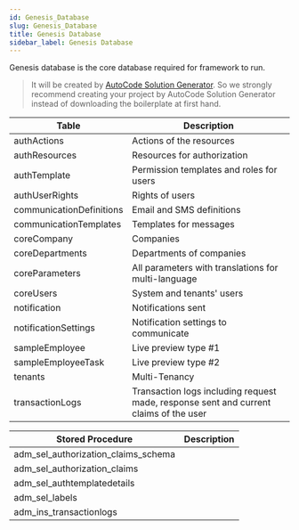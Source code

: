 ```yaml
---
id: Genesis_Database
slug: Genesis_Database
title: Genesis Database
sidebar_label: Genesis Database
---
```


Genesis database is the core database required for framework to run.
> It will be created by [AutoCode Solution Generator](Using_CLI_Solution_Generator.md). So we strongly recommend creating your project by AutoCode Solution Generator instead of downloading the boilerplate at first hand.

| Table | Description |
|--|--|
| authActions | Actions of the resources |
| authResources | Resources for authorization |
| authTemplate | Permission templates and roles for users |
| authUserRights | Rights of users |
| communicationDefinitions | Email and SMS definitions |
| communicationTemplates | Templates for messages |
| coreCompany | Companies |
| coreDepartments | Departments of companies |
| coreParameters | All parameters with translations for multi-language |
| coreUsers | System and tenants' users  |
| notification | Notifications sent |
| notificationSettings | Notification settings to communicate |
| sampleEmployee | Live preview type #1 |
| sampleEmployeeTask | Live preview type #2 |
| tenants | Multi-Tenancy |
| transactionLogs | Transaction logs including request made, response sent and current claims of the user |

| Stored Procedure | Description |
|--|--|
| adm_sel_authorization_claims_schema |  |
| adm_sel_authorization_claims |  |
| adm_sel_authtemplatedetails |  |
| adm_sel_labels |  |
| adm_ins_transactionlogs |  |
